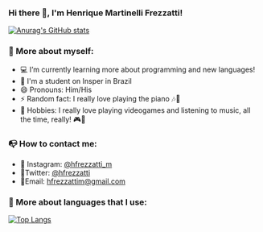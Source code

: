 ### Hi there 👋, I'm Henrique Martinelli Frezzatti! 
[![Anurag's GitHub stats](https://github-readme-stats.vercel.app/api?username=henriquemf&show_icons=true&theme=tokyonight)](https://github.com/anuraghazra/github-readme-stats)

### 📌 More about myself:

- 💻 I’m currently learning more about programming and new languages! 
- 📕 I'm a student on Insper in Brazil
- 😄 Pronouns: Him/His
- ⚡ Random fact: I really love playing the piano 🎶🎹
- 🎯 Hobbies: I really love playing videogames and listening to music, all the time, really! 🎮🎼

### 📭 How to contact me:
 - 📱 Instagram: [@hfrezzatti_m](https://www.instagram.com/hfrezzatti_m/)
 - 🐥Twitter: [@hfrezzatti](https://twitter.com/hfrezzatti)
 - 🎩Email: hfrezzattim@gmail.com
### 🔎 More about languages that I use:

[![Top Langs](https://github-readme-stats.vercel.app/api/top-langs/?username=henriquemf&layout=compact)](https://github.com/anuraghazra/github-readme-stats)

